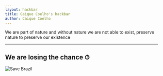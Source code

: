 ```yaml
---
layout: hackbar
title: Caique Coelho's hackbar
author: Caique Coelho
---
```


We are part of nature and without nature we are not able to exist, preserve nature to preserve our existence

---

## We are losing the chance ⏱

![Save Brazil]({{site.baseurl}}/assets/images/caique_coelho.jpg)